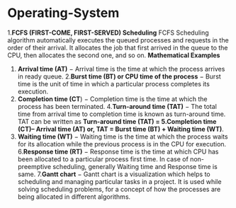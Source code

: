 # Operating-System
1.**FCFS (FIRST-COME, FIRST-SERVED) Scheduling**
FCFS Scheduling algorithm automatically executes the queued processes and requests in the order of their arrival. It allocates the job that first arrived in the queue to the CPU, then allocates the second one, and so on.
**Mathematical Examples**
1. **Arrival time (AT)** − Arrival time is the time at which the process arrives in ready queue. 
2.**Burst time (BT) or CPU time of the process** − Burst time is the unit of time in which a particular process completes its execution.
3. **Completion time (CT**) − Completion time is the time at which the process has been terminated.
4.**Turn-around time (TAT)** − The total time from arrival time to completion time is known as turn-around time. TAT can be written as **Turn-around time (TAT) = 
5.**Completion time (CT)**– Arrival time (AT) or, TAT = Burst time (BT) + Waiting time (WT)**.
6. **Waiting time (WT)** − Waiting time is the time at which the process waits for its allocation while the previous process is in the CPU for execution.
6.**Response time (RT)** − Response time is the time at which CPU has been allocated to a particular process first time.
In case of non-preemptive scheduling, generally Waiting time and Response time is same.
7.**Gantt chart** − Gantt chart is a visualization which helps to scheduling and managing particular tasks in a project. It is used while solving scheduling problems, for a concept of how the processes are being allocated in different algorithms.
